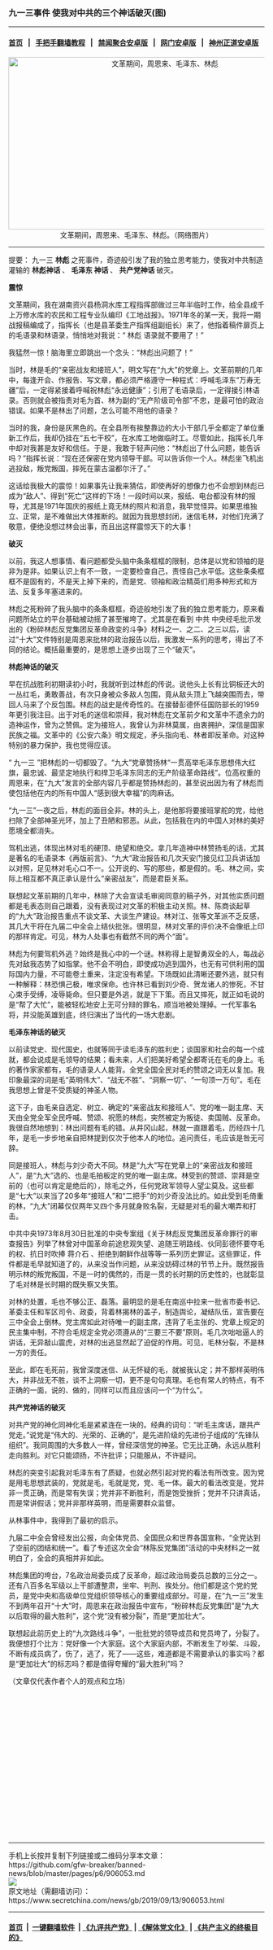 ### 九一三事件 使我对中共的三个神话破灭(图)
------------------------

#### [首页](https://github.com/gfw-breaker/banned-news/blob/master/README.md) &nbsp;&nbsp;|&nbsp;&nbsp; [手把手翻墙教程](https://github.com/gfw-breaker/guides/wiki) &nbsp;&nbsp;|&nbsp;&nbsp; [禁闻聚合安卓版](https://github.com/gfw-breaker/bn-android) &nbsp;&nbsp;|&nbsp;&nbsp; [网门安卓版](https://github.com/oGate2/oGate) &nbsp;&nbsp;|&nbsp;&nbsp; [神州正道安卓版](https://github.com/SzzdOgate/update) 



<div class="article_right" style="fone-color:#000">
 <p style="text-align:center">
  <img alt="文革期间，周恩来、毛泽东、林彪" src="http://img2.secretchina.com/pic/2018/11-10/p2300922a717493731-ss.jpg" style="height:339px; width:600px"/>
  <br>
   文革期间，周恩来、毛泽东、林彪。（网络图片）
   <span id="hideid" name="hideid" style="color:red;display:none;">
    <span href="https://www.secretchina.com">
    </span>
   </span>
  </br>
 </p>
 <div id="txt-mid1-t21-2017">
  

---


  </div>
 </div>
 <p>
  提要： 九一三
  <strong>
   林彪
  </strong>
  之死事件，奇迹般引发了我的独立思考能力，使我对中共制造灌输的
  <strong>
   林彪神话
  </strong>
  、
  <strong>
   <span href="https://www.secretchina.com/news/gb/tag/毛泽东" target="_blank">
    毛泽东
   </span>
   神话
  </strong>
  、
  <strong>
   共产党神话
  </strong>
  破灭。
  <span id="hideid" name="hideid" style="color:red;display:none;">
   <span href="https://www.secretchina.com">
   </span>
  </span>
 </p>
 <p>
  <strong>
   震惊
  </strong>
 </p>
 <p>
  文革期间，我在湖南资兴县杨洞水库工程指挥部做过三年半临时工作，给全县成千上万修水库的农民和工程专业队编印《工地战报》。1971年冬的某一天，我将一期战报稿编成了，指挥长（也是县革委生产指挥组副组长）来了，他指着稿件扉页上的毛语录和林语录，悄悄地对我说：“
  <span href="https://www.secretchina.com/news/gb/tag/林彪" target="_blank">
   林彪
  </span>
  语录就不要用了！”
 </p>
 <p>
  我猛然一惊！脑海里立即跳出一个念头：“林彪出问题了！”
 </p>
 <p>
  当时，林是毛的“亲密战友和接班人”，明文写在“九大”的党章上。文革前期的几年中，每逢开会、作报告、写文章，都必须严格遵守一种程式：呼喊毛泽东“万寿无疆”后，一定得紧接着呼喊祝林彪“永远健康”；引用了毛语录后，一定得接引林语录。否则就会被指责对毛为首、林为副的“无产阶级司令部”不忠，是最可怕的政治错误。如果不是林出了问题，怎么可能不用他的语录？
 </p>
 <p>
  当时的我，身份是灰黑色的。在全县所有挨整靠边的大小干部几乎全都定了单位重新工作后，我却仍挂在“五七干校”，在水库工地做临时工。尽管如此，指挥长几年中却对我甚是友好和信任。于是，我敢于轻声问他：“林彪出了什么问题，能告诉吗？”指挥长说：“现在还保密在党内领导干部。可以告诉你一个人。林彪坐飞机出逃投敌，叛党叛国，摔死在蒙古温都尔汗了。”
 </p>
 <p>
  这话给我极大的震惊！如果事先让我来猜估，即使再好的想像力也不会想到林彪已成为“敌人”、得到“死亡”这样的下场！一段时间以来，报纸、电台都没有林的报导，尤其是1971年国庆的报纸上竟无林的照片和消息，我早觉怪异。如果思维独立、正常，是不难做出大体推断的。就因为我思想封闭，迷信毛林，对他们充满了敬意，便绝没想过林会出事，而且出这样震惊天下的大事！
 </p>
 <p>
  <strong>
   破灭
  </strong>
 </p>
 <p>
  以前，我这人想事情、看问题都受头脑中条条框框的限制，总体是以党和领袖的是非为是非。如果认识上有不一致，一定要检查自己，责怪自己水平低。这些条条框框不是固有的，不是天上掉下来的，而是党、领袖和政治精英们用多种形式和方法、反复多年塞进来的。
 </p>
 <p>
  林彪之死粉碎了我头脑中的条条框框，奇迹般地引发了我的独立思考能力，原来看问题所站立的平台基础被动摇了甚至摧垮了。尤其是在看到
  <span href="https://www.secretchina.com/news/gb/tag/中共" target="_blank">
   中共
  </span>
  中央经毛批示发出的《粉碎林彪反党集团反革命政变的斗争》材料之一、之二、之三以后，读过“十大”文件特别是周恩来批林的政治报告以后，我激发一系列的思考，得出了不同的结论。概括最重要的，是思想上逐步出现了三个“破灭”。
 </p>
 <p>
  <strong>
   林彪神话的破灭
  </strong>
 </p>
 <p>
  早在抗战胜利初期读初小时，我就听到过林彪的传说。说他头上长有比铜板还大的一丛红毛，勇敢善战，有次只身被众多敌人包围，竟从敌头顶上飞越突围而去，带回人马来了个反包围。林彪的战史是传奇性的。在接替彭德怀任国防部长的1959年更引我注目。出于对毛的迷信和崇拜，我对林彪在文革前夕和文革中不遗余力的造神运作，曾为之赞佩。定为接班人，我曾认为非林莫属，由衷拥护，深信是国家民族之福。文革中的《公安六条》明文规定，矛头指向毛、林者即反革命。对这种特别的暴力保护，我也觉得应该。
 </p>
 <p>
  “
  <span href="https://www.secretchina.com/news/gb/tag/九一三" target="_blank">
   九一三
  </span>
  ”把林彪的一切都毁了。“九大”党章赞扬林“一贯高举毛泽东思想伟大红旗，最忠诚、最坚定地执行和捍卫毛泽东同志的无产阶级革命路线”。位高权重的周恩来，在“九大”发言的全部内容几乎都是赞扬林彪的，甚至说出因为有了林彪而使包括他在内的所有中国人“感到很大幸福”的肉麻话。
 </p>
 <p>
  “九一三”一夜之后，林彪的面目全非。林的头上，是他那将要接班掌舵的党，给他扫除了全部神圣光环，加上了丑陋和邪恶。从此，包括我在内的中国人对林的美好愿境全都消失。
 </p>
 <p>
  驾机出逃，体现出林对毛的硬顶、绝望和绝交。拿几年造神中林赞扬毛的话，尤其是著名的毛语录本《再版前言》、“九大”政治报告和几次天安门接见红卫兵讲话加以对照，足见林对毛心口不一。公开说的、写的那些，都是假的。毛、林之间，实际上相互都不真正承认是什么“亲密战友”，而是君臣关系。
 </p>
 <p>
  联想起文革前期的几年中，林除了大会宣读毛审阅同意的稿子外，对其他实质问题都是毛表态则自己跟着，没有表现过对文革的积极主动关照。林、陈商谈起草的“九大”政治报告重点不谈文革、大谈生产建设。林对江、张等文革派不乏反感，其几大干将在九届二中全会上结伙批张。很明显，林对文革的评价决不会像纸上印的那样肯定。可见，林为人处事也有截然不同的两个“面”。
 </p>
 <center>
  <div style="max-width: 632px;height:180px; display: none; text-align: center; margin: 0 auto; overflow: hidden;overflow-x: hidden;">
   <div id="taboola-midarticle-thumbnails" style="max-width: 632px;height:180px;overflow: hidden;overflow-x: hidden;">
   </div>
  </div>
  <div>
   <ins class="adsbygoogle" data-ad-client="ca-pub-1276641434651360" data-ad-format="fluid" data-ad-layout="in-article" data-ad-slot="5164544770" style="display:block; text-align:center;">
   </ins>
  </div>
 </center>
 <p>
  林彪为何要驾机外逃？始终是我心中的一个谜。林称得上是智勇双全的人，每战必先对敌我态势了如指掌。他不会不明白，即使成功逃到国外，也无有可供利用的国际国内力量，不可能卷土重来，注定没有希望。下场既如此清晰还要外逃，就只有一种解释：林恐惧己极，唯求保命。也许林已看到刘少奇、贺龙诸人的惨死，不甘心束手受缚，凌辱毙命。但只要是外逃，就是下下策。而且又摔死，就正如毛说的是“帮了大忙”，能被轻松地安上无可分辩的罪名，顺当地被处理掉。一代军事名将，并没能英雄到底，终归演出了当代的一场大悲剧。
 </p>
 <p>
  <strong>
   毛泽东神话的破灭
  </strong>
 </p>
 <p>
  以前读党史、现代国史，也就等同于读毛泽东的胜利史；谈国家和社会的每一个成就，都会说成是毛领导的结果；看未来，人们把美好希望全都寄讬在毛的身上。毛的著作家家都有，毛的语录人人能背。全党全国全民对毛的赞颂之词无以复加。我印象最深的词是毛“英明伟大”、“战无不胜”、“洞察一切”、“一句顶一万句”。毛在我思想上曾是不受质疑的神圣人物。
 </p>
 <p>
  这下子，由毛亲自选定、树立、确定的“亲密战友和接班人”、党的唯一副主席、天天由全党全军全民呼喊、赞颂、祝愿的林彪，突然被定为叛徒、卖国贼、反革命。我很自然地想到：林出问题有毛的错。从井冈山起，林就一直跟着毛，历经四十几年，是毛一步步地亲自把林提到仅次于他本人的地位。追问责任，毛应该是咎无可辞。
 </p>
 <p>
  同是接班人，林彪与刘少奇大不同。林是“九大”写在党章上的“亲密战友和接班人”，是“九大”选的、也是毛拍板定的党的唯一副主席。林受到的赞颂、崇拜是空前的（也可以肯定是绝后的），除毛之外，任何党政军领导人望尘莫及。这些都是“七大”以来当了20多年“接班人”和“二把手”的刘少奇没法比的。如此受到毛倚重的林，“九大”闭幕仅仅两年又四个多月就身败名裂，无疑是对毛的最大嘲弄和打击。
 </p>
 <p>
  中共中央1973年8月30日批准的中央专案组《关于林彪反党集团反革命罪行的审查报告》列举了林曾对中国革命前途悲观失望、追随王明路线、伙同彭德怀要夺毛的权、抗日时吹捧
  <span href="https://www.secretchina.com/news/gb/tag/蒋介石" target="_blank">
   蒋介石
  </span>
  、拒绝到朝鲜作战等等一系列历史罪证。这些罪证，件件都是毛早就知道了的，从来没当作问题，从来没妨碍过林的节节上升。既然报告明示林的叛党叛国，不是一时的偶然的，而是一贯的长时期的历史性的，也就彰显了毛对林是长时期的既失察又失策。
 </p>
 <center>
  <ins class="adsbygoogle" data-ad-client="ca-pub-1276641434651360" data-ad-format="fluid" data-ad-layout="in-article" data-ad-slot="3646767294" style="display:block; text-align:center;">
  </ins>
 </center>
 <p>
  对林的处置，毛也不够公正、磊落。最明显的是毛在南巡中拉来一批省市委书记、革委主任和军区司令、政委，背着林揭林的盖子，制造舆论，凝结队伍，宣告要在三中全会上倒林。党主席如此对待唯一的副主席，违背了毛主张的、党章上规定的民主集中制，不符合毛规定全党必须遵从的“三要三不要”原则。毛几次咄咄逼人的讲话，无异敲山震虎，对林的出逃显然起了迫促的作用。可见，毛林分裂，不是林一方的责任。
 </p>
 <p>
  至此，即在毛死前，我曾深度迷信、从无怀疑的毛，就被我认定；并不那样英明伟大，并非战无不胜，谈不上洞察一切，更不是句句真理。毛也有常人的特点，有不正确的一面，说的、做的，同样可以而且应该问一个“为什么”。
 </p>
 <p>
  <strong>
   共产党神话的破灭
  </strong>
 </p>
 <p>
  对共产党的神化同神化毛是紧紧连在一块的。经典的词句：“听毛主席话，跟共产党走。”说党是“伟大的、光荣的、正确的”，是先进阶级的先进份子组成的“先锋队组织”。我同周围的大多数人一样，曾经深信党的神圣。它无比正确，永远从胜利走向胜利。对它只能颂扬，不许批评；只能服从，不许疑问。
 </p>
 <p>
  林彪的突变引起我对毛泽东有了质疑，也就必然引起对党的看法有所改变。因为党是用毛思想武装的，党就是毛，毛就是党，党、毛一体。最大的看法改变是，党并非一贯正确，而是常有失误；党并非不断胜利，而是饱受挫折；党并不只讲真话，而是常讲假话；党并非那样英明，而是需要群众监督。
 </p>
 <p>
  从林事件中，我得到了最初的启示。
 </p>
 <p>
  九届二中全会曾经发出公报，向全体党员、全国民众和世界各国宣称，“全党达到了空前的团结和统一”。看了专述这次全会“林陈反党集团”活动的中央材料之一就明白了，全会的真相并非如此。
 </p>
 <p>
  林彪集团的垮台，7名政治局委员成了反革命，超过政治局委员总数的三分之一。还有八百多名军级以上干部遭整肃，坐牢、判刑、挨处分。他们都是这个党的党员，是党中央和高级单位党组织领导核心的重要组成部分。可是，在“九一三”发生不到两年召开“十大”时，周恩来在政治报告中宣布，“粉碎林彪反党集团”是“九大以后取得的最大胜利”，这个党“没有被分裂”，而是“更加壮大”。
 </p>
 <p>
  联想起此前历史上的“九次路线斗争”，一批批党的领导成员和党员垮了，分裂了。我便想打个比方：党好像一个大家庭。这个大家庭内部，不断发生了吵架、斗殴，不断有成员病了，伤了，逃了，死了——这些，难道都是不需要承认的事实吗？都是“更加壮大”的标志吗？都是值得夸耀的“最大胜利”吗？
 </p>
 <p>
  （文章仅代表作者个人的观点和立场）
  <center>
   <div>
    <div id="txt-mid2-t22-2017" style="display: block;  height: 280px;  overflow: hidden;">
     <div id="SC-21">
     </div>
    </div>
   </div>
  </center>
 </p>
</div>

<hr/>
手机上长按并复制下列链接或二维码分享本文章：<br/>
https://github.com/gfw-breaker/banned-news/blob/master/pages/p6/906053.md <br/>
<a href='https://github.com/gfw-breaker/banned-news/blob/master/pages/p6/906053.md'><img src='https://github.com/gfw-breaker/banned-news/blob/master/pages/p6/906053.md.png'/></a> <br/>
原文地址（需翻墙访问）：https://www.secretchina.com/news/gb/2019/09/13/906053.html


------------------------
#### [首页](https://github.com/gfw-breaker/banned-news/blob/master/README.md) &nbsp;|&nbsp; [一键翻墙软件](https://github.com/gfw-breaker/nogfw/blob/master/README.md) &nbsp;| [《九评共产党》](https://github.com/gfw-breaker/9ping.md/blob/master/README.md#九评之一评共产党是什么) | [《解体党文化》](https://github.com/gfw-breaker/jtdwh.md/blob/master/README.md) | [《共产主义的终极目的》](https://github.com/gfw-breaker/gczydzjmd.md/blob/master/README.md)


<img src='http://gfw-breaker.win/banned-news/pages/p6/906053.md' width='0px' height='0px'/>